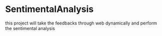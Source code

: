 # SentimentalAnalysis
this project will take the feedbacks through web dynamically and perform the sentimental analysis 
